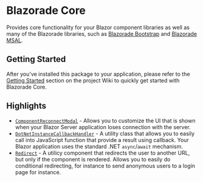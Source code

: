 ﻿# Blazorade Core

Provides core functionality for your Blazor component libraries as well as many of the Blazorade libraries, such as [Blazorade Bootstrap](https://github.com/Blazorade/Blazorade-Bootstrap) and [Blazorade MSAL](https://github.com/Blazorade/Blazorade-MSAL).


## Getting Started

After you've installed this package to your application, please refer to the [Getting Started](https://github.com/Blazorade/Blazorade-Core/wiki#getting-started) section on the project Wiki to quickly get started with Blazorade Core.

## Highlights

- [`ComponentReconnectModal`](https://github.com/Blazorade/Blazorade-Core/wiki/ComponentReconnectModal) - Allows you to customize the UI that is shown when your Blazor Server application loses connection with the server.
- [`DotNetInstanceCallbackHandler`](https://github.com/Blazorade/Blazorade-Core/wiki/DotNetInstanceCallbackHandler) - A utility class that allows you to easily call into JavaScript function that provide a result using  callback. Your Blazor application uses the standard .NET `async`/`await` mechanism.
- [`Redirect`](https://github.com/Blazorade/Blazorade-Core/wiki/Redirect) - A utilicy component that redirects the user to another URL, but only if the component is rendered. Allows you to easily do conditional redirecting, for instance to send anonymous users to a login page for instance.
